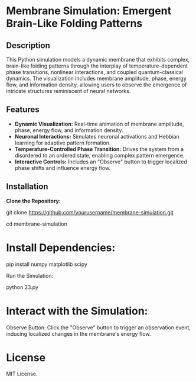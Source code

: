 # Membrane Simulation: Emergent Brain-Like Folding Patterns

## **Description**
This Python simulation models a dynamic membrane that exhibits complex, brain-like folding patterns through the interplay of temperature-dependent phase transitions, nonlinear interactions, and coupled quantum-classical dynamics. The visualization includes membrane amplitude, phase, energy flow, and information density, allowing users to observe the emergence of intricate structures reminiscent of neural networks.

## **Features**
- **Dynamic Visualization:** Real-time animation of membrane amplitude, phase, energy flow, and information density.
- **Neuronal Interactions:** Simulates neuronal activations and Hebbian learning for adaptive pattern formation.
- **Temperature-Controlled Phase Transition:** Drives the system from a disordered to an ordered state, enabling complex pattern emergence.
- **Interactive Controls:** Includes an "Observe" button to trigger localized phase shifts and influence energy flow.

## **Installation**

**Clone the Repository:**

   git clone https://github.com/yourusername/membrane-simulation.git

   cd membrane-simulation


# Install Dependencies:

pip install numpy matplotlib scipy

Run the Simulation:

python 23.py

# Interact with the Simulation:

Observe Button: Click the "Observe" button to trigger an observation event, inducing localized changes in the membrane's energy flow.

# License

MIT License. 
